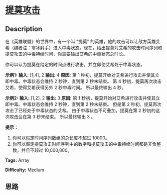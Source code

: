 # [提莫攻击][title]

## Description

在《英雄联盟》的世界中，有一个叫 "提莫"
的英雄，他的攻击可以让敌方英雄艾希（编者注：寒冰射手）进入中毒状态。现在，给出提莫对艾希的攻击时间序列和提莫攻击的中毒持续时间，你需要输出艾希的中毒状态总时长。

你可以认为提莫在给定的时间点进行攻击，并立即使艾希处于中毒状态。



**示例1:**
            **输入:** [1,4], 2    **输出:** 4    **原因:** 第 1 秒初，提莫开始对艾希进行攻击并使其立即中毒。中毒状态会维持 2 秒钟，直到第 2 秒末结束。    第 4 秒初，提莫再次攻击艾希，使得艾希获得另外 2 秒中毒时间。    所以最终输出 4 秒。    

**示例2:**
            **输入:** [1,2], 2    **输出:** 3    **原因:** 第 1 秒初，提莫开始对艾希进行攻击并使其立即中毒。中毒状态会维持 2 秒钟，直到第 2 秒末结束。    但是第 2 秒初，提莫再次攻击了已经处于中毒状态的艾希。    由于中毒状态不可叠加，提莫在第 2 秒初的这次攻击会在第 3 秒末结束。    所以最终输出 3 。    



**提示：**

  1. 你可以假定时间序列数组的总长度不超过 10000。
  2. 你可以假定提莫攻击时间序列中的数字和提莫攻击的中毒持续时间都是非负整数，并且不超过 10,000,000。


**Tags:** Array

**Difficulty:** Medium

## 思路

[title]: https://leetcode-cn.com/problems/teemo-attacking

